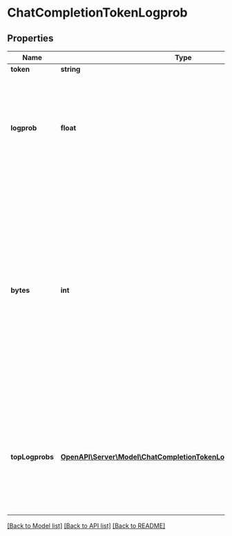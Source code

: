 # ChatCompletionTokenLogprob

## Properties
Name | Type | Description | Notes
------------ | ------------- | ------------- | -------------
**token** | **string** | The token. | 
**logprob** | **float** | The log probability of this token, if it is within the top 20 most likely tokens. Otherwise, the value &#x60;-9999.0&#x60; is used to signify that the token is very unlikely. | 
**bytes** | **int** | A list of integers representing the UTF-8 bytes representation of the token. Useful in instances where characters are represented by multiple tokens and their byte representations must be combined to generate the correct text representation. Can be &#x60;null&#x60; if there is no bytes representation for the token. | 
**topLogprobs** | [**OpenAPI\Server\Model\ChatCompletionTokenLogprobTopLogprobsInner**](ChatCompletionTokenLogprobTopLogprobsInner.md) | List of the most likely tokens and their log probability, at this token position. In rare cases, there may be fewer than the number of requested &#x60;top_logprobs&#x60; returned. | 

[[Back to Model list]](../README.md#documentation-for-models) [[Back to API list]](../README.md#documentation-for-api-endpoints) [[Back to README]](../README.md)


